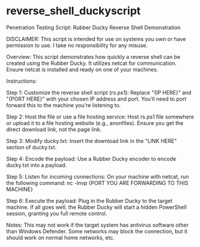 # reverse_shell_duckyscript

Penetration Testing Script: Rubber Ducky Reverse Shell Demonstration

DISCLAIMER: This script is intended for use on systems you own or have permission to use. I take no responsibility for any misuse.

Overview:
This script demonstrates how quickly a reverse shell can be created using the Rubber Ducky.
It utilizes netcat for communication. Ensure netcat is installed and ready on one of your machines.

Instructions:

Step 1: Customize the reverse shell script (rs.ps1):
Replace "{IP HERE}" and "{PORT HERE}" with your chosen IP address and port.
You'll need to port forward this to the machine you're listening to.

Step 2: Host the file or use a file hosting service:
Host rs.ps1 file somewhere or upload it to a file hosting website (e.g., anonfiles).
Ensure you get the direct download link, not the page link.

Step 3: Modify ducky.txt:
Insert the download link in the "LINK HERE" section of ducky.txt.

Step 4: Encode the payload:
Use a Rubber Ducky encoder to encode ducky.txt into a payload.

Step 5: Listen for incoming connections:
On your machine with netcat, run the following command:
nc -lnvp {PORT YOU ARE FORWARDING TO THIS MACHINE}

Step 6: Execute the payload:
Plug in the Rubber Ducky to the target machine.
If all goes well, the Rubber Ducky will start a hidden PowerShell session, granting you full remote control.

Notes:
This may not work if the target system has antivirus software other than Windows Defender.
Some networks may block the connection, but it should work on normal home networks, etc.

